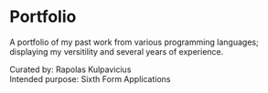# Portfolio
A portfolio of my past work from various programming languages; displaying my versitility and several years of experience.

Curated by: Rapolas Kulpavicius  
Intended purpose: Sixth Form Applications
